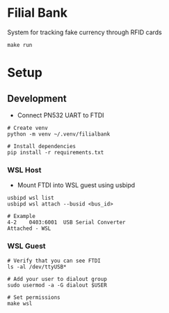 # Filial Bank
System for tracking fake currency through RFID cards

```
make run
```

# Setup
## Development
- Connect PN532 UART to FTDI

```
# Create venv
python -m venv ~/.venv/filialbank

# Install dependencies
pip install -r requirements.txt
```

### WSL Host
- Mount FTDI into WSL guest using usbipd

```
usbipd wsl list
usbipd wsl attach --busid <bus_id>

# Example
4-2    0403:6001  USB Serial Converter                                          Attached - WSL
```

### WSL Guest
```
# Verify that you can see FTDI
ls -al /dev/ttyUSB*

# Add your user to dialout group
sudo usermod -a -G dialout $USER

# Set permissions
make wsl
```
